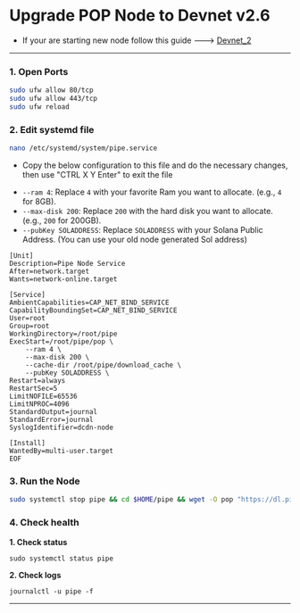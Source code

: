 # Upgrade POP Node to Devnet v2.6

- If your are starting new node follow this guide ---> [Devnet_2](https://github.com/Mhtb9800/Pipe-network-devnet-2/blob/main/README.md)

---

### 1. Open Ports
```bash
sudo ufw allow 80/tcp
sudo ufw allow 443/tcp
sudo ufw reload
```

### 2. Edit systemd file
```bash
nano /etc/systemd/system/pipe.service
```
- Copy the below configuration to this file and do the necessary changes, then use "CTRL X Y Enter" to exit the file
* `--ram 4`: Replace `4` with your favorite Ram you want to allocate. (e.g., `4` for 8GB).
* `--max-disk 200`: Replace `200` with the hard disk you want to allocate. (e.g., `200` for 200GB).
* `--pubKey SOLADDRESS`: Replace `SOLADDRESS` with your Solana Public Address. (You can use your old node generated Sol address)
```
[Unit]
Description=Pipe Node Service
After=network.target
Wants=network-online.target

[Service]
AmbientCapabilities=CAP_NET_BIND_SERVICE
CapabilityBoundingSet=CAP_NET_BIND_SERVICE
User=root
Group=root
WorkingDirectory=/root/pipe
ExecStart=/root/pipe/pop \
    --ram 4 \
    --max-disk 200 \
    --cache-dir /root/pipe/download_cache \
    --pubKey SOLADDRESS \
Restart=always
RestartSec=5
LimitNOFILE=65536
LimitNPROC=4096
StandardOutput=journal
StandardError=journal
SyslogIdentifier=dcdn-node

[Install]
WantedBy=multi-user.target
EOF
```

### 3. Run the Node
```bash
sudo systemctl stop pipe && cd $HOME/pipe && wget -O pop "https://dl.pipecdn.app/v0.2.6/pop" && chmod +x pop && sudo systemctl daemon-reload && sudo systemctl restart pipe
```

### 4. Check health
**1. Check status**
```
sudo systemctl status pipe
```
**2. Check logs**
```
journalctl -u pipe -f
```

---
